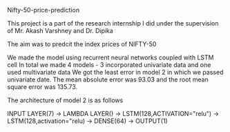 Nifty-50-price-prediction

This project is a part of the research internship I did under the supervision of Mr. Akash Varshney and Dr. Dipika

The aim was to predcit the index prices of NIFTY-50

We made the model using recurrent neural networks coupled with LSTM cell
In total we made 4 models - 3 incorporated univariate data and one used multivariate data
We got the least error in model 2 in which we passed univariate date. The mean absolute error was 93.03 and the root mean square error was 135.73.

The architecture of model 2 is as follows

INPUT LAYER(7) -> LAMBDA LAYER() -> LSTM(128,ACTIVATION="relu") -> LSTM(128,activation="relu) -> DENSE(64) -> OUTPUT(1)
